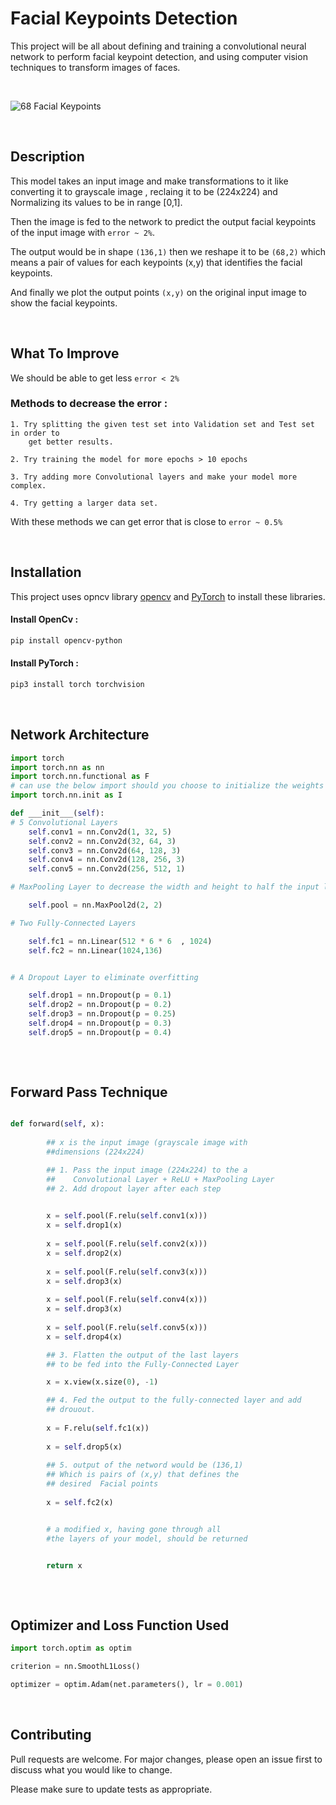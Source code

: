 # Facial Keypoints Detection

This project will be all about defining and training a convolutional neural network to perform facial keypoint detection, and using computer vision techniques to transform images of faces.

<br />


![68 Facial Keypoints](https://miro.medium.com/max/1200/1*a6kXOpZQ4abIk0EfIkKOpw.jpeg)


<br />

## Description 

This model takes an input image and make transformations  to it like converting it to grayscale image , reclaing it to be (224x224) and Normalizing its values to be in range [0,1].

Then the image is fed to the network to predict the output facial keypoints of the input image with ````error ~ 2%````.


The output would be in shape ```(136,1)``` then we reshape it to be ```(68,2)``` which means a pair of values for each keypoints (x,y) that identifies the facial keypoints.

And finally we plot the output points ```(x,y)``` on the original input image to show the facial keypoints.

<br />


## What To Improve 

We should be able to get less ```error < 2%``` 

### Methods to decrease the error :
  
    1. Try splitting the given test set into Validation set and Test set in order to
        get better results.

    2. Try training the model for more epochs > 10 epochs

    3. Try adding more Convolutional layers and make your model more complex.

    4. Try getting a larger data set.


With these methods we can get error that is close to ```error ~ 0.5%```

<br />

## Installation


This project uses opncv library [opencv](https://pypi.org/project/opencv-python/) and [PyTorch](https://pytorch.org/docs/stable/index.html) to install these libraries.

#### Install OpenCv :
```bash
pip install opencv-python
```
#### Install PyTorch :
```bash
pip3 install torch torchvision

```
<br />

## Network Architecture 

```python
import torch
import torch.nn as nn
import torch.nn.functional as F
# can use the below import should you choose to initialize the weights of your Net
import torch.nn.init as I

def ___init___(self):
# 5 Convolutional Layers 
    self.conv1 = nn.Conv2d(1, 32, 5)
    self.conv2 = nn.Conv2d(32, 64, 3)
    self.conv3 = nn.Conv2d(64, 128, 3)
    self.conv4 = nn.Conv2d(128, 256, 3)
    self.conv5 = nn.Conv2d(256, 512, 1)

# MaxPooling Layer to decrease the width and height to half the input layer

    self.pool = nn.MaxPool2d(2, 2)

# Two Fully-Connected Layers 

    self.fc1 = nn.Linear(512 * 6 * 6  , 1024)
    self.fc2 = nn.Linear(1024,136)


# A Dropout Layer to eliminate overfitting

    self.drop1 = nn.Dropout(p = 0.1)
    self.drop2 = nn.Dropout(p = 0.2)
    self.drop3 = nn.Dropout(p = 0.25)
    self.drop4 = nn.Dropout(p = 0.3)
    self.drop5 = nn.Dropout(p = 0.4)
        
```
<br />

## Forward Pass Technique 

```python

def forward(self, x):
  
        ## x is the input image (grayscale image with
        ##dimensions (224x224)

        ## 1. Pass the input image (224x224) to the a 
        ##    Convolutional Layer + ReLU + MaxPooling Layer
        ## 2. Add dropout layer after each step 

      
        x = self.pool(F.relu(self.conv1(x)))
        x = self.drop1(x)
        
        x = self.pool(F.relu(self.conv2(x)))
        x = self.drop2(x)
        
        x = self.pool(F.relu(self.conv3(x)))
        x = self.drop3(x)
        
        x = self.pool(F.relu(self.conv4(x)))
        x = self.drop3(x)
        
        x = self.pool(F.relu(self.conv5(x)))
        x = self.drop4(x)

        ## 3. Flatten the output of the last layers 
        ## to be fed into the Fully-Connected Layer

        x = x.view(x.size(0), -1)

        ## 4. Fed the output to the fully-connected layer and add 
        ## drouout.
        
        x = F.relu(self.fc1(x))
        
        x = self.drop5(x)
        
        ## 5. output of the netword would be (136,1)
        ## Which is pairs of (x,y) that defines the 
        ## desired  Facial points 
   
        x = self.fc2(x)


        # a modified x, having gone through all 
        #the layers of your model, should be returned


        return x
        
```
<br />

## Optimizer and Loss Function Used 

```python 
import torch.optim as optim

criterion = nn.SmoothL1Loss()

optimizer = optim.Adam(net.parameters(), lr = 0.001)
```

<br />


## Contributing
Pull requests are welcome. For major changes, please open an issue first to discuss what you would like to change.

Please make sure to update tests as appropriate.


